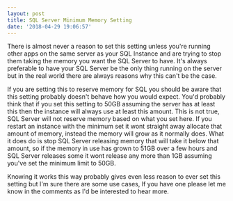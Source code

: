 ```yaml
---
layout: post
title: SQL Server Minimum Memory Setting
date: '2018-04-29 19:06:57'
---
```

There is almost never a reason to set this setting unless you're running other apps on the same server as your SQL Instance and are trying to stop them taking the memory you want the SQL Server to have. It's always preferable to have your SQL Server be the only thing running on the server but in the real world there are always reasons why this can't be the case.

If you are setting this to reserve memory for SQL you should be aware that this setting probably doesn't behave how you would expect. You'd probably think that if you set this setting to 50GB assuming the server has at least this then the instance will always use at least this amount. This is not true, SQL Server will not reserve memory based on what you set here. If you restart an instance with the minimum set it wont straight away allocate that amount of memory, instead the memory will grow as it normally does. What it does do is stop SQL Server releasing memory that will take it below that amount, so if the memory in use has grown to 51GB over a few hours and SQL Server releases some it wont release any more than 1GB assuming you've set the minimum limit to 50GB.

Knowing it works this way probably gives even less reason to ever set this setting but I'm sure there are some use cases, If you have one please let me know in the comments as I'd be interested to hear more.




